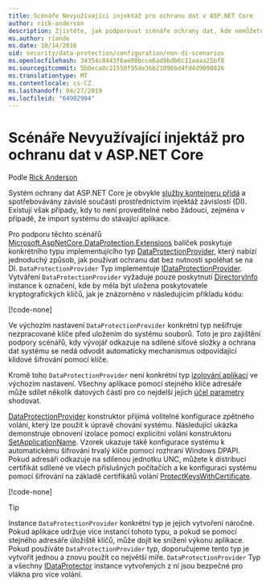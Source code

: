 ```yaml
---
title: Scénáře Nevyužívající injektáž pro ochranu dat v ASP.NET Core
author: rick-anderson
description: Zjistěte, jak podporovat scénáře ochrany dat, kde nemůžete nebo nechcete použít službu poskytuje vkládání závislostí.
ms.author: riande
ms.date: 10/14/2016
uid: security/data-protection/configuration/non-di-scenarios
ms.openlocfilehash: 34354c8443f6ae00bcce6ad9bdb6c11aaaa25bf8
ms.sourcegitcommit: 5b0eca8c21550f95de3bb21096bd4fd4d9098026
ms.translationtype: MT
ms.contentlocale: cs-CZ
ms.lasthandoff: 04/27/2019
ms.locfileid: "64902994"
---
```

# <a name="non-di-aware-scenarios-for-data-protection-in-aspnet-core"></a>Scénáře Nevyužívající injektáž pro ochranu dat v ASP.NET Core

Podle [Rick Anderson](https://twitter.com/RickAndMSFT)

Systém ochrany dat ASP.NET Core je obvykle [služby kontejneru přidá](xref:security/data-protection/consumer-apis/overview) a spotřebovávány závislé součásti prostřednictvím injektáž závislostí (DI). Existují však případy, kdy to není proveditelné nebo žádoucí, zejména v případě, že import systému do stávající aplikace.

Pro podporu těchto scénářů [Microsoft.AspNetCore.DataProtection.Extensions](https://www.nuget.org/packages/Microsoft.AspNetCore.DataProtection.Extensions/) balíček poskytuje konkrétního typu implementujícího typ [DataProtectionProvider](/dotnet/api/Microsoft.AspNetCore.DataProtection.DataProtectionProvider), který nabízí jednoduchý způsob, jak používat ochranu dat bez nutnosti spoléhat se na DI. `DataProtectionProvider` Typ implementuje [IDataProtectionProvider](/dotnet/api/microsoft.aspnetcore.dataprotection.idataprotectionprovider). Vytváření `DataProtectionProvider` vyžaduje pouze poskytnutí [DirectoryInfo](/dotnet/api/system.io.directoryinfo) instance k označení, kde by měla být uložena poskytovatele kryptografických klíčů, jak je znázorněno v následujícím příkladu kódu:

[!code-none[](non-di-scenarios/_static/nodisample1.cs)]

Ve výchozím nastavení `DataProtectionProvider` konkrétní typ nešifruje nezpracované klíče před uložením do systému souborů. Toto je pro zajištění podpory scénářů, kdy vývojář odkazuje na sdílené síťové složky a ochrana dat systému se nedá odvodit automaticky mechanismus odpovídající klidové šifrování pomocí klíče.

Kromě toho `DataProtectionProvider` není konkrétní typ [izolování aplikací](xref:security/data-protection/configuration/overview#per-application-isolation) ve výchozím nastavení. Všechny aplikace pomocí stejného klíče adresáře může sdílet několik datových částí pro co nejdelší jejich [účel parametry](xref:security/data-protection/consumer-apis/purpose-strings) shodovat.

[DataProtectionProvider](/dotnet/api/microsoft.aspnetcore.dataprotection.dataprotectionprovider) konstruktor přijímá volitelné konfigurace zpětného volání, který lze použít k úpravě chování systému. Následující ukázka demonstruje obnovení izolace pomocí explicitní volání konstruktoru [SetApplicationName](/dotnet/api/microsoft.aspnetcore.dataprotection.dataprotectionbuilderextensions.setapplicationname). Vzorek ukazuje také konfigurace systému k automatickému šifrování trvalý klíče pomocí rozhraní Windows DPAPI. Pokud adresáři odkazuje na sdílenou jednotku UNC, můžete k distribuci certifikát sdílené ve všech příslušných počítačích a ke konfiguraci systému pomocí šifrování na základě certifikátů volání [ProtectKeysWithCertificate](/dotnet/api/microsoft.aspnetcore.dataprotection.dataprotectionbuilderextensions.protectkeyswithcertificate).

[!code-none[](non-di-scenarios/_static/nodisample2.cs)]

> [!TIP]
> Instance `DataProtectionProvider` konkrétní typ je jejich vytvoření náročné. Pokud aplikace udržuje více instancí tohoto typu, a pokud se pomocí stejného adresáře úložiště klíčů, může dojít ke snížení výkonu aplikace. Pokud používáte `DataProtectionProvider` typ, doporučujeme tento typ je vytvořit jednou a znovu použít co největší míře. `DataProtectionProvider` Typ a všechny [IDataProtector](/dotnet/api/microsoft.aspnetcore.dataprotection.idataprotector) instance vytvořených z ní jsou bezpečné pro vlákna pro více volání.
